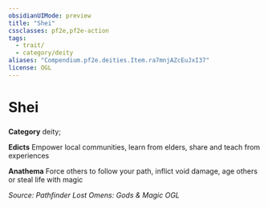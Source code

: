 ```yaml
---
obsidianUIMode: preview
title: "Shei"
cssclasses: pf2e,pf2e-action
tags:
  - trait/
  - category/deity
aliases: "Compendium.pf2e.deities.Item.ra7mnjAZcEuJxI37"
license: OGL
---
```

# Shei

### 

**Category** deity; 




**Edicts** Empower local communities, learn from elders, share and teach from experiences

**Anathema** Force others to follow your path, inflict void damage, age others or steal life with magic

*Source: Pathfinder Lost Omens: Gods & Magic*
*OGL*
